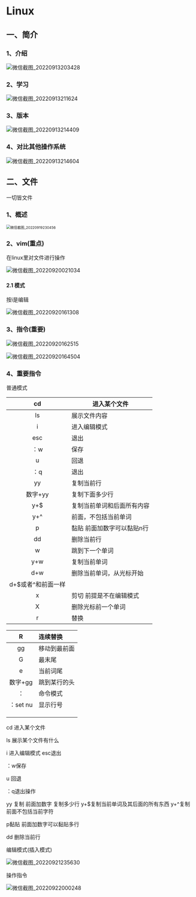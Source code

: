 # Linux

## 一、简介

### 1、介绍

![微信截图_20220913203428](https://gitee.com/hongshenghyj/typora/raw/master/img/%E5%BE%AE%E4%BF%A1%E6%88%AA%E5%9B%BE_20220913203428.png)



### 2、学习

![微信截图_20220913211624](https://gitee.com/hongshenghyj/typora/raw/master/img/%E5%BE%AE%E4%BF%A1%E6%88%AA%E5%9B%BE_20220913211624.png)



### 3、版本

![微信截图_20220913214409](https://gitee.com/hongshenghyj/typora/raw/master/img/%E5%BE%AE%E4%BF%A1%E6%88%AA%E5%9B%BE_20220913214409.png)



### 4、对比其他操作系统

![微信截图_20220913214604](https://gitee.com/hongshenghyj/typora/raw/master/img/%E5%BE%AE%E4%BF%A1%E6%88%AA%E5%9B%BE_20220913214604.png)





## 二、文件

一切皆文件

### 1、概述

<img src="https://gitee.com/hongshenghyj/typora/raw/master/img/%E5%BE%AE%E4%BF%A1%E6%88%AA%E5%9B%BE_20220919230456.png" alt="微信截图_20220919230456" style="zoom:67%;" />



### **2、vim**(重点)

在linux里对文件进行操作

![微信截图_20220920021034](https://gitee.com/hongshenghyj/typora/raw/master/img/%E5%BE%AE%E4%BF%A1%E6%88%AA%E5%9B%BE_20220920021034.png)



#### 2.1 模式

按i是编辑

![微信截图_20220920161308](https://gitee.com/hongshenghyj/typora/raw/master/img/%E5%BE%AE%E4%BF%A1%E6%88%AA%E5%9B%BE_20220920161308.png)



### 3、指令(重要)

![微信截图_20220920162515](https://gitee.com/hongshenghyj/typora/raw/master/img/%E5%BE%AE%E4%BF%A1%E6%88%AA%E5%9B%BE_20220920162515.png)

![微信截图_20220920164504](https://gitee.com/hongshenghyj/typora/raw/master/img/%E5%BE%AE%E4%BF%A1%E6%88%AA%E5%9B%BE_20220920164504.png)



### 4、重要指令

普通模式

|         cd         | 进入某个文件                 |
| :----------------: | ---------------------------- |
|         ls         | 展示文件内容                 |
|         i          | 进入编辑模式                 |
|        esc         | 退出                         |
|        ：w         | 保存                         |
|         u          | 回退                         |
|        ：q         | 退出                         |
|         yy         | 复制当前行                   |
|      数字+yy       | 复制下面多少行               |
|        y+$         | 复制当前单词和后面所有内容   |
|        y+^         | 前面，不包括当前单词         |
|         p          | 黏贴   前面加数字可以黏贴n行 |
|         dd         | 删除当前行                   |
|         w          | 跳到下一个单词               |
|        y+w         | 复制当前单词                 |
|        d+w         | 删除当前单词，从光标开始     |
| d+$或者^和前面一样 |                              |
|         x          | 剪切  前提是不在编辑模式     |
|         X          | 删除光标前一个单词           |
|         r          | 替换                         |



|    R     | 连续替换     |
| :------: | :----------- |
|    gg    | 移动到最前面 |
|    G     | 最末尾       |
|    e     | 当前词尾     |
| 数字+gg  | 跳到某行的头 |
|    ：    | 命令模式     |
| ：set nu | 显示行号     |
|          |              |
|          |              |
|          |              |







cd 进入某个文件

ls 展示某个文件有什么

i 进入编辑模式   esc退出

：w保存

u 回退

：q退出操作

yy 复制  前面加数字  复制多少行    y+$复制当前单词及其后面的所有东西     y+^复制前面不包括当前字符

p黏贴    前面加数字可以黏贴多行 

dd 删除当前行



编辑模式(插入模式)

![微信截图_20220921235630](https://gitee.com/hongshenghyj/typora/raw/master/img/%E5%BE%AE%E4%BF%A1%E6%88%AA%E5%9B%BE_20220921235630.png)





操作指令

![微信截图_20220922000248](https://gitee.com/hongshenghyj/typora/raw/master/img/%E5%BE%AE%E4%BF%A1%E6%88%AA%E5%9B%BE_20220922000248.png)

